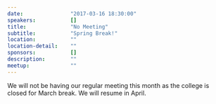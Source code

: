 ```yaml
---
date:               "2017-03-16 18:30:00"
speakers:           []
title:              "No Meeting"
subtitle:           "Spring Break!"
location:           ""
location-detail:    ""
sponsors:           []
description:        ""
meetup:             ""
---
```

We will not be having our regular meeting this month as the college is closed for March break. 
We will resume in April.